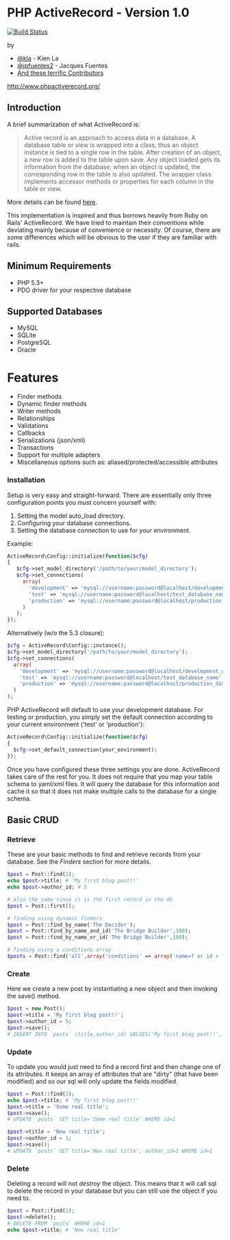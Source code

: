 # PHP ActiveRecord - Version 1.0 #

[![Build Status](https://travis-ci.org/SunDrop/activerecord.png?branch=master)](https://travis-ci.org/SunDrop/activerecord)

by 

* [@kla](https://github.com/kla) - Kien La
* [@jpfuentes2](https://github.com/jpfuentes2) - Jacques Fuentes
* [And these terrific Contributors](https://github.com/kla/php-activerecord/contributors)

<http://www.phpactiverecord.org/> 

## Introduction ##
A brief summarization of what ActiveRecord is:

> Active record is an approach to access data in a database. A database table or view is wrapped into a class,
> thus an object instance is tied to a single row in the table. After creation of an object, a new row is added to
> the table upon save. Any object loaded gets its information from the database; when an object is updated, the
> corresponding row in the table is also updated. The wrapper class implements accessor methods or properties for
> each column in the table or view.

More details can be found [here](http://en.wikipedia.org/wiki/Active_record_pattern).

This implementation is inspired and thus borrows heavily from Ruby on Rails' ActiveRecord.
We have tried to maintain their conventions while deviating mainly because of convenience or necessity.
Of course, there are some differences which will be obvious to the user if they are familiar with rails.

## Minimum Requirements ##

- PHP 5.3+
- PDO driver for your respective database

## Supported Databases ##

- MySQL
- SQLite
- PostgreSQL
- Oracle

# Features ##

- Finder methods
- Dynamic finder methods
- Writer methods
- Relationships
- Validations
- Callbacks
- Serializations (json/xml)
- Transactions
- Support for multiple adapters
- Miscellaneous options such as: aliased/protected/accessible attributes

### Installation ##

Setup is very easy and straight-forward. There are essentially only three configuration points you must concern yourself with:

1. Setting the model auto_load directory.
2. Configuring your database connections.
3. Setting the database connection to use for your environment.

Example:

```php
ActiveRecord\Config::initialize(function($cfg)
{
   $cfg->set_model_directory('/path/to/your/model_directory');
   $cfg->set_connections(
     array(
       'development' => 'mysql://username:password@localhost/development_database_name',
       'test' => 'mysql://username:password@localhost/test_database_name',
       'production' => 'mysql://username:password@localhost/production_database_name'
     )
   );
});
```

Alternatively (w/o the 5.3 closure):

```php
$cfg = ActiveRecord\Config::instance();
$cfg->set_model_directory('/path/to/your/model_directory');
$cfg->set_connections(
  array(
    'development' => 'mysql://username:password@localhost/development_database_name',
    'test' => 'mysql://username:password@localhost/test_database_name',
    'production' => 'mysql://username:password@localhost/production_database_name'
  )
);
```

PHP ActiveRecord will default to use your development database. For testing or production, you simply set the default
connection according to your current environment ('test' or 'production'):

```php
ActiveRecord\Config::initialize(function($cfg)
{
  $cfg->set_default_connection(your_environment);
});
```

Once you have configured these three settings you are done. ActiveRecord takes care of the rest for you.
It does not require that you map your table schema to yaml/xml files. It will query the database for this information and
cache it so that it does not make multiple calls to the database for a single schema.

## Basic CRUD ##

### Retrieve ###
These are your basic methods to find and retrieve records from your database.
See the *Finders* section for more details.

```php
$post = Post::find(1);
echo $post->title; # 'My first blog post!!'
echo $post->author_id; # 5

# also the same since it is the first record in the db
$post = Post::first();

# finding using dynamic finders
$post = Post::find_by_name('The Decider');
$post = Post::find_by_name_and_id('The Bridge Builder',100);
$post = Post::find_by_name_or_id('The Bridge Builder',100);

# finding using a conditions array
$posts = Post::find('all',array('conditions' => array('name=? or id > ?','The Bridge Builder',100)));
```

### Create ###
Here we create a new post by instantiating a new object and then invoking the save() method.

```php
$post = new Post();
$post->title = 'My first blog post!!';
$post->author_id = 5;
$post->save();
# INSERT INTO `posts` (title,author_id) VALUES('My first blog post!!', 5)
```

### Update ###
To update you would just need to find a record first and then change one of its attributes.
It keeps an array of attributes that are "dirty" (that have been modified) and so our
sql will only update the fields modified.

```php
$post = Post::find(1);
echo $post->title; # 'My first blog post!!'
$post->title = 'Some real title';
$post->save();
# UPDATE `posts` SET title='Some real title' WHERE id=1

$post->title = 'New real title';
$post->author_id = 1;
$post->save();
# UPDATE `posts` SET title='New real title', author_id=1 WHERE id=1
```

### Delete ###
Deleting a record will not *destroy* the object. This means that it will call sql to delete
the record in your database but you can still use the object if you need to.

```php
$post = Post::find(1);
$post->delete();
# DELETE FROM `posts` WHERE id=1
echo $post->title; # 'New real title'
```
